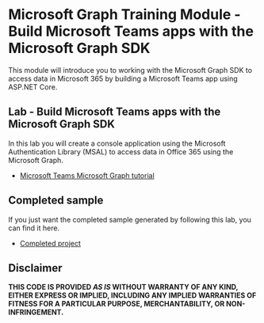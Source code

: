 # Microsoft Graph Training Module - Build Microsoft Teams apps with the Microsoft Graph SDK

This module will introduce you to working with the Microsoft Graph SDK to access data in Microsoft 365 by building a Microsoft Teams app using ASP.NET Core.

## Lab - Build Microsoft Teams apps with the Microsoft Graph SDK

In this lab you will create a console application using the Microsoft Authentication Library (MSAL) to access data in Office 365 using the Microsoft Graph.

- [Microsoft Teams Microsoft Graph tutorial](https://docs.microsoft.com/graph/tutorials/teams)

## Completed sample

If you just want the completed sample generated by following this lab, you can find it here.

- [Completed project](demo)

## Disclaimer

**THIS CODE IS PROVIDED _AS IS_ WITHOUT WARRANTY OF ANY KIND, EITHER EXPRESS OR IMPLIED, INCLUDING ANY IMPLIED WARRANTIES OF FITNESS FOR A PARTICULAR PURPOSE, MERCHANTABILITY, OR NON-INFRINGEMENT.**
